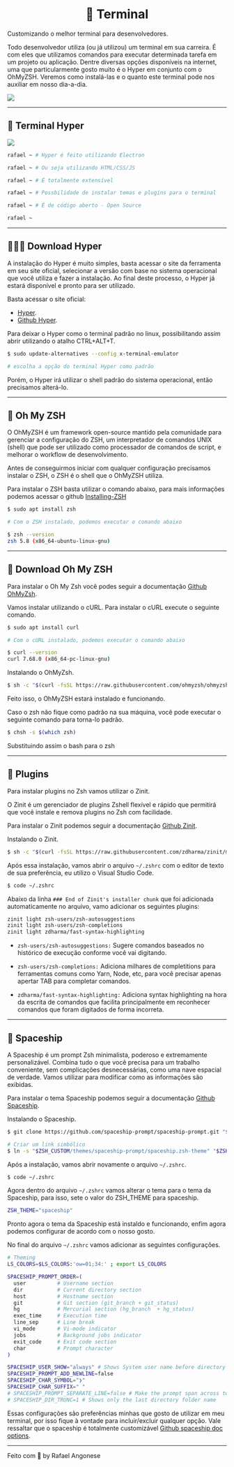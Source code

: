 <h1 align="center">🧙 <strong>Terminal</strong></h1>

Customizando o melhor terminal para desenvolvedores.

Todo desenvolvedor utiliza (ou já utilizou) um terminal em sua carreira. É com eles que utilizamos comandos para executar determinada tarefa em um projeto ou aplicação. Dentre diversas opções disponíveis na internet, uma que particularmente gosto muito é o Hyper em conjunto com o OhMyZSH. Veremos como instalá-las e o quanto este terminal pode nos auxiliar em nosso dia-a-dia.

![](./images/terminal.png)

---

## 🦩 **Terminal Hyper**

![](./images/hyper-banner.png)

```bash
rafael ~ # Hyper é feito utilizando Electron

rafael ~ # Ou seja utilizando HTML/CSS/JS

rafael ~ # É totalmente extensível

rafael ~ # Possbilidade de instalar temas e plugins para o terminal

rafael ~ # É de código aberto - Open Source

rafael ~

```

---

## **🦸🏼‍♀️ Download Hyper**

A instalação do Hyper é muito simples, basta acessar o site da ferramenta em seu site oficial, selecionar a versão com base no sistema operacional que você utiliza e fazer a instalação. Ao final deste processo, o Hyper já estará disponível e pronto para ser utilizado.

Basta acessar o site oficial:

- [Hyper](https://hyper.is/).
- [Github Hyper](https://github.com/vercel/hyper).

Para deixar o Hyper como o terminal padrão no linux, possibilitando assim abrir utilizando o atalho CTRL+ALT+T.

```bash
$ sudo update-alternatives --config x-terminal-emulator

# escolha a opção do terminal Hyper como padrão

```

Porém, o Hyper irá utilizar o shell padrão do sistema operacional, então precisamos alterá-lo.

---

## 🐝 **Oh My ZSH**

O OhMyZSH é um framework open-source mantido pela comunidade para gerenciar a configuração do ZSH, um interpretador de comandos UNIX (shell) que pode ser utilizado como processador de comandos de script, e melhorar o workflow de desenvolvimento.

Antes de conseguirmos iniciar com qualquer configuração precisamos instalar o ZSH, o ZSH é o shell que o OhMyZSH utiliza.

Para instalar o ZSH basta utilizar o comando abaixo, para mais informações podemos acessar o github [Installing-ZSH](https://github.com/ohmyzsh/ohmyzsh/wiki/Installing-ZSH)

```bash
$ sudo apt install zsh

# Com o ZSH instalado, podemos executar o comando abaixo

$ zsh --version
zsh 5.8 (x86_64-ubuntu-linux-gnu)

```

---

## **🍄 Download Oh My ZSH**

Para instalar o Oh My Zsh você podes seguir a documentação [Github OhMyZsh](https://github.com/ohmyzsh/ohmyzsh).

Vamos instalar utilizando o cURL. Para instalar o cURL execute o seguinte comando.

```bash
$ sudo apt install curl

# Com o cURL instalado, podemos executar o comando abaixo

$ curl --version
curl 7.68.0 (x86_64-pc-linux-gnu)

```

Instalando o OhMyZsh.

```bash
$ sh -c "$(curl -fsSL https://raw.githubusercontent.com/ohmyzsh/ohmyzsh/master/tools/install.sh)"

```

Feito isso, o OhMyZSH estará instalado e funcionando.

Caso o zsh não fique como padrão na sua máquina, você pode executar o seguinte comando para torna-lo padrão.

```bash
$ chsh -s $(which zsh)

```
Substituindo assim o bash para o zsh

---

## **🔮 Plugins**

Para instalar plugins no Zsh vamos utilizar o Zinit.

O Zinit é um gerenciador de plugins Zshell flexível e rápido que permitirá que você instale e remova plugins no Zsh com facilidade.

Para instalar o Zinit podemos seguir a documentação [Github Zinit](https://github.com/zdharma/zinit).

Instalando o Zinit.

```bash
$ sh -c "$(curl -fsSL https://raw.githubusercontent.com/zdharma/zinit/master/doc/install.sh)"

```

Após essa instalação, vamos abrir o arquivo `~/.zshrc` com o editor de texto de sua preferência, eu utilizo o Visual Studio Code.

```bash
$ code ~/.zshrc

```

Abaixo da linha `### End of Zinit's installer chunk` que foi adicionada automaticamente no arquivo, vamo adicionar os seguintes plugins:

```bash
zinit light zsh-users/zsh-autosuggestions
zinit light zsh-users/zsh-completions
zinit light zdharma/fast-syntax-highlighting

```

- `zsh-users/zsh-autosuggestions:` Sugere comandos baseados no histórico de execução conforme você vai digitando.

- `zsh-users/zsh-completions:` Adiciona milhares de completitions para ferramentas comuns como Yarn, Node, etc, para você precisar apenas apertar TAB para completar comandos.

- `zdharma/fast-syntax-highlighting:` Adiciona syntax highlighting na hora da escrita de comandos que facilita principalmente em reconhecer comandos que foram digitados de forma incorreta.

---

## **🚀 Spaceship**

A Spaceship é um prompt Zsh minimalista, poderoso e extremamente personalizável. Combina tudo o que você precisa para um trabalho conveniente, sem complicações desnecessárias, como uma nave espacial de verdade. Vamos utilizar para modificar como as informações são exibidas.

Para instalar o tema Spaceship podemos seguir a documentação [Github Spaceship](https://github.com/spaceship-prompt/spaceship-prompt).

Instalando o Spaceship.

```bash
$ git clone https://github.com/spaceship-prompt/spaceship-prompt.git "$ZSH_CUSTOM/themes/spaceship-prompt" --depth=1

# Criar um link simbólico
$ ln -s "$ZSH_CUSTOM/themes/spaceship-prompt/spaceship.zsh-theme" "$ZSH_CUSTOM/themes/spaceship.zsh-theme"

```

Após a instalação, vamos abrir novamente o arquivo `~/.zshrc`.

```bash
$ code ~/.zshrc

```

Agora dentro do arquivo `~/.zshrc` vamos alterar o tema para o tema da Spaceship, para isso, sete o valor do ZSH_THEME para spaceship.

```bash
ZSH_THEME="spaceship"

```

Pronto agora o tema da Spaceship está instaldo e funcionando, enfim agora podemos configurar de acordo com o nosso gosto.

No final do arquivo `~/.zshrc` vamos adicionar as seguintes configurações.

```bash
# Theming
LS_COLORS=$LS_COLORS:'ow=01;34:' ; export LS_COLORS

SPACESHIP_PROMPT_ORDER=(
  user          # Username section
  dir           # Current directory section
  host          # Hostname section
  git           # Git section (git_branch + git_status)
  hg            # Mercurial section (hg_branch  + hg_status)
  exec_time     # Execution time
  line_sep      # Line break
  vi_mode       # Vi-mode indicator
  jobs          # Background jobs indicator
  exit_code     # Exit code section
  char          # Prompt character
)

SPACESHIP_USER_SHOW="always" # Shows System user name before directory name
SPACESHIP_PROMPT_ADD_NEWLINE=false
SPACESHIP_CHAR_SYMBOL="❯"
SPACESHIP_CHAR_SUFFIX=" "
# SPACESHIP_PROMPT_SEPARATE_LINE=false # Make the prompt span across two lines
# SPACESHIP_DIR_TRUNC=1 # Shows only the last directory folder name

```

Essas configurações são preferências minhas que gosto de utilizar em meu terminal, por isso fique à vontade para incluir/excluir qualquer opção. Vale ressaltar que o spaceship é totalmente customizável [Github spaceship doc options](https://github.com/spaceship-prompt/spaceship-prompt/blob/master/docs/options.md).

---

Feito com 💜 by Rafael Angonese
